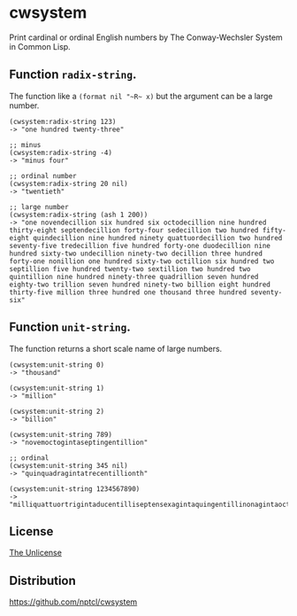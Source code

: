 # cwsystem

Print cardinal or ordinal English numbers by The Conway-Wechsler System in Common Lisp.


## Function `radix-string`.

The function like a `(format nil "~R~ x)` but the argument can be a large number.

```
(cwsystem:radix-string 123)
-> "one hundred twenty-three"

;; minus
(cwsystem:radix-string -4)
-> "minus four"

;; ordinal number
(cwsystem:radix-string 20 nil)
-> "twentieth"

;; large number
(cwsystem:radix-string (ash 1 200))
-> "one novendecillion six hundred six octodecillion nine hundred thirty-eight septendecillion forty-four sedecillion two hundred fifty-eight quindecillion nine hundred ninety quattuordecillion two hundred seventy-five tredecillion five hundred forty-one duodecillion nine hundred sixty-two undecillion ninety-two decillion three hundred forty-one nonillion one hundred sixty-two octillion six hundred two septillion five hundred twenty-two sextillion two hundred two quintillion nine hundred ninety-three quadrillion seven hundred eighty-two trillion seven hundred ninety-two billion eight hundred thirty-five million three hundred one thousand three hundred seventy-six"
```


## Function `unit-string`.

The function returns a short scale name of large numbers.

```
(cwsystem:unit-string 0)
-> "thousand"

(cwsystem:unit-string 1)
-> "million"

(cwsystem:unit-string 2)
-> "billion"

(cwsystem:unit-string 789)
-> "novemoctogintaseptingentillion"

;; ordinal
(cwsystem:unit-string 345 nil)
-> "quinquadragintatrecentillionth"

(cwsystem:unit-string 1234567890)
-> "milliquattuortrigintaducentilliseptensexagintaquingentillinonagintaoctingentillion"
```


## License

[The Unlicense](LICENSE)


## Distribution

https://github.com/nptcl/cwsystem

